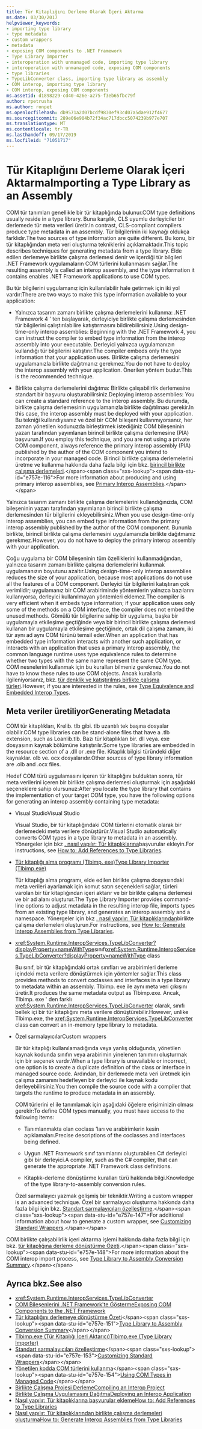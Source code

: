 ```yaml
---
title: Tür Kitaplığını Derleme Olarak İçeri Aktarma
ms.date: 03/30/2017
helpviewer_keywords:
- importing type library
- type metadata
- custom wrappers
- metadata
- exposing COM components to .NET Framework
- Type Library Importer
- interoperation with unmanaged code, importing type library
- interoperation with unmanaged code, exposing COM components
- type libraries
- TypeLibConverter class, importing type library as assembly
- COM interop, importing type library
- COM interop, exposing COM components
ms.assetid: d1898229-cd40-426e-a275-f3eb65fbc79f
author: rpetrusha
ms.author: ronpet
ms.openlocfilehash: db9571a2d07bcdf9830ef93cd07a5dae912f4677
ms.sourcegitcommit: 289e06e904b72f34ac717dbcc5074239b977e707
ms.translationtype: MT
ms.contentlocale: tr-TR
ms.lasthandoff: 09/17/2019
ms.locfileid: "71051717"
---
```

# <a name="importing-a-type-library-as-an-assembly"></a><span data-ttu-id="e757e-102">Tür Kitaplığını Derleme Olarak İçeri Aktarma</span><span class="sxs-lookup"><span data-stu-id="e757e-102">Importing a Type Library as an Assembly</span></span>

<span data-ttu-id="e757e-103">COM tür tanımları genellikle bir tür kitaplığında bulunur.</span><span class="sxs-lookup"><span data-stu-id="e757e-103">COM type definitions usually reside in a type library.</span></span> <span data-ttu-id="e757e-104">Buna karşılık, CLS uyumlu derleyiciler bir derlemede tür meta verileri üretir.</span><span class="sxs-lookup"><span data-stu-id="e757e-104">In contrast, CLS-compliant compilers produce type metadata in an assembly.</span></span> <span data-ttu-id="e757e-105">Tür bilgilerinin iki kaynağı oldukça farklıdır.</span><span class="sxs-lookup"><span data-stu-id="e757e-105">The two sources of type information are quite different.</span></span> <span data-ttu-id="e757e-106">Bu konu, bir tür kitaplığından meta veri oluşturma tekniklerini açıklamaktadır.</span><span class="sxs-lookup"><span data-stu-id="e757e-106">This topic describes techniques for generating metadata from a type library.</span></span> <span data-ttu-id="e757e-107">Elde edilen derlemeye birlikte çalışma derlemesi denir ve içerdiği tür bilgileri .NET Framework uygulamaların COM türlerini kullanmasını sağlar.</span><span class="sxs-lookup"><span data-stu-id="e757e-107">The resulting assembly is called an interop assembly, and the type information it contains enables .NET Framework applications to use COM types.</span></span>

<span data-ttu-id="e757e-108">Bu tür bilgilerini uygulamanız için kullanılabilir hale getirmek için iki yol vardır:</span><span class="sxs-lookup"><span data-stu-id="e757e-108">There are two ways to make this type information available to your application:</span></span>

- <span data-ttu-id="e757e-109">Yalnızca tasarım zamanı birlikte çalışma derlemelerini kullanma: .NET Framework 4 ' ten başlayarak, derleyiciye birlikte çalışma derlemesinden tür bilgilerini çalıştırılabilire katıştırmasını bildirebilirsiniz.</span><span class="sxs-lookup"><span data-stu-id="e757e-109">Using design-time-only interop assemblies: Beginning with the .NET Framework 4, you can instruct the compiler to embed type information from the interop assembly into your executable.</span></span> <span data-ttu-id="e757e-110">Derleyici yalnızca uygulamanızın kullandığı tür bilgilerini katıştırır.</span><span class="sxs-lookup"><span data-stu-id="e757e-110">The compiler embeds only the type information that your application uses.</span></span> <span data-ttu-id="e757e-111">Birlikte çalışma derlemesini uygulamanızla birlikte dağıtmanız gerekmez.</span><span class="sxs-lookup"><span data-stu-id="e757e-111">You do not have to deploy the interop assembly with your application.</span></span> <span data-ttu-id="e757e-112">Önerilen yöntem budur.</span><span class="sxs-lookup"><span data-stu-id="e757e-112">This is the recommended technique.</span></span>

- <span data-ttu-id="e757e-113">Birlikte çalışma derlemelerini dağıtma: Birlikte çalışabilirlik derlemesine standart bir başvuru oluşturabilirsiniz.</span><span class="sxs-lookup"><span data-stu-id="e757e-113">Deploying interop assemblies: You can create a standard reference to the interop assembly.</span></span> <span data-ttu-id="e757e-114">Bu durumda, birlikte çalışma derlemesinin uygulamanızla birlikte dağıtılması gerekir.</span><span class="sxs-lookup"><span data-stu-id="e757e-114">In this case, the interop assembly must be deployed with your application.</span></span> <span data-ttu-id="e757e-115">Bu tekniği kullandıysanız ve özel bir COM bileşeni kullanmıyorsanız, her zaman yönetilen kodunuzda birleştirmek istediğiniz COM bileşeninin yazarı tarafından yayımlanan birincil birlikte çalışma derlemesine (PIA) başvurun.</span><span class="sxs-lookup"><span data-stu-id="e757e-115">If you employ this technique, and you are not using a private COM component, always reference the primary interop assembly (PIA) published by the author of the COM component you intend to incorporate in your managed code.</span></span> <span data-ttu-id="e757e-116">Birincil birlikte çalışma derlemelerini üretme ve kullanma hakkında daha fazla bilgi için bkz. [birincil birlikte çalışma derlemeleri](https://docs.microsoft.com/previous-versions/dotnet/netframework-4.0/aax7sdch(v=vs.100)).</span><span class="sxs-lookup"><span data-stu-id="e757e-116">For more information about producing and using primary interop assemblies, see [Primary Interop Assemblies](https://docs.microsoft.com/previous-versions/dotnet/netframework-4.0/aax7sdch(v=vs.100)).</span></span>

<span data-ttu-id="e757e-117">Yalnızca tasarım zamanı birlikte çalışma derlemelerini kullandığınızda, COM bileşeninin yazarı tarafından yayımlanan birincil birlikte çalışma derlemesinden tür bilgilerini ekleyebilirsiniz.</span><span class="sxs-lookup"><span data-stu-id="e757e-117">When you use design-time-only interop assemblies, you can embed type information from the primary interop assembly published by the author of the COM component.</span></span> <span data-ttu-id="e757e-118">Bununla birlikte, birincil birlikte çalışma derlemesini uygulamanızla birlikte dağıtmanız gerekmez.</span><span class="sxs-lookup"><span data-stu-id="e757e-118">However, you do not have to deploy the primary interop assembly with your application.</span></span>

<span data-ttu-id="e757e-119">Çoğu uygulama bir COM bileşeninin tüm özelliklerini kullanmadığından, yalnızca tasarım zamanı birlikte çalışma derlemelerini kullanmak uygulamanızın boyutunu azaltır.</span><span class="sxs-lookup"><span data-stu-id="e757e-119">Using design-time-only interop assemblies reduces the size of your application, because most applications do not use all the features of a COM component.</span></span> <span data-ttu-id="e757e-120">Derleyici tür bilgilerini katıştıran çok verimlidir; uygulamanız bir COM arabiriminde yöntemlerin yalnızca bazılarını kullanıyorsa, derleyici kullanılmayan yöntemleri eklemez.</span><span class="sxs-lookup"><span data-stu-id="e757e-120">The compiler is very efficient when it embeds type information; if your application uses only some of the methods on a COM interface, the compiler does not embed the unused methods.</span></span> <span data-ttu-id="e757e-121">Gömülü tür bilgilerine sahip bir uygulama, başka bir uygulamayla etkileşime geçtiğinde veya bir birincil birlikte çalışma derlemesi kullanan bir uygulamayla etkileşime geçtiğinde, ortak dil çalışma zamanı, iki tür aynı ad aynı COM türünü temsil eder.</span><span class="sxs-lookup"><span data-stu-id="e757e-121">When an application that has embedded type information interacts with another such application, or interacts with an application that uses a primary interop assembly, the common language runtime uses type equivalence rules to determine whether two types with the same name represent the same COM type.</span></span> <span data-ttu-id="e757e-122">COM nesnelerini kullanmak için bu kuralları bilmeniz gerekmez.</span><span class="sxs-lookup"><span data-stu-id="e757e-122">You do not have to know these rules to use COM objects.</span></span> <span data-ttu-id="e757e-123">Ancak kurallarla ilgileniyorsanız, bkz. [tür denklik ve katıştırılmış birlikte çalışma türleri](type-equivalence-and-embedded-interop-types.md).</span><span class="sxs-lookup"><span data-stu-id="e757e-123">However, if you are interested in the rules, see [Type Equivalence and Embedded Interop Types](type-equivalence-and-embedded-interop-types.md).</span></span>

## <a name="generating-metadata"></a><span data-ttu-id="e757e-124">Meta veriler üretiliyor</span><span class="sxs-lookup"><span data-stu-id="e757e-124">Generating Metadata</span></span>

<span data-ttu-id="e757e-125">COM tür kitaplıkları, Krelib. tlb gibi. tlb uzantılı tek başına dosyalar olabilir.</span><span class="sxs-lookup"><span data-stu-id="e757e-125">COM type libraries can be stand-alone files that have a .tlb extension, such as Loanlib.tlb.</span></span> <span data-ttu-id="e757e-126">Bazı tür kitaplıkları bir. dll veya. exe dosyasının kaynak bölümüne katıştırılır.</span><span class="sxs-lookup"><span data-stu-id="e757e-126">Some type libraries are embedded in the resource section of a .dll or .exe file.</span></span> <span data-ttu-id="e757e-127">Kitaplık bilgisi türündeki diğer kaynaklar. olb ve. ocx dosyalarıdır.</span><span class="sxs-lookup"><span data-stu-id="e757e-127">Other sources of type library information are .olb and .ocx files.</span></span>

<span data-ttu-id="e757e-128">Hedef COM türü uygulamasını içeren tür kitaplığını bulduktan sonra, tür meta verilerini içeren bir birlikte çalışma derlemesi oluşturmak için aşağıdaki seçeneklere sahip olursunuz:</span><span class="sxs-lookup"><span data-stu-id="e757e-128">After you locate the type library that contains the implementation of your target COM type, you have the following options for generating an interop assembly containing type metadata:</span></span>

- <span data-ttu-id="e757e-129">Visual Studio</span><span class="sxs-lookup"><span data-stu-id="e757e-129">Visual Studio</span></span>

  <span data-ttu-id="e757e-130">Visual Studio, bir tür kitaplığındaki COM türlerini otomatik olarak bir derlemedeki meta verilere dönüştürür.</span><span class="sxs-lookup"><span data-stu-id="e757e-130">Visual Studio automatically converts COM types in a type library to metadata in an assembly.</span></span> <span data-ttu-id="e757e-131">Yönergeler için bkz [. nasıl yapılır: Tür kitaplıklarına](how-to-add-references-to-type-libraries.md)başvurular ekleyin.</span><span class="sxs-lookup"><span data-stu-id="e757e-131">For instructions, see [How to: Add References to Type Libraries](how-to-add-references-to-type-libraries.md).</span></span>

- [<span data-ttu-id="e757e-132">Tür kitaplığı alma programı (Tlbimp. exe)</span><span class="sxs-lookup"><span data-stu-id="e757e-132">Type Library Importer (Tlbimp.exe)</span></span>](../tools/tlbimp-exe-type-library-importer.md)

  <span data-ttu-id="e757e-133">Tür kitaplığı alma programı, elde edilen birlikte çalışma dosyasındaki meta verileri ayarlamak için komut satırı seçenekleri sağlar, türleri varolan bir tür kitaplığından içeri aktarır ve bir birlikte çalışma derlemesi ve bir ad alanı oluşturur.</span><span class="sxs-lookup"><span data-stu-id="e757e-133">The Type Library Importer provides command-line options to adjust metadata in the resulting interop file, imports types from an existing type library, and generates an interop assembly and a namespace.</span></span> <span data-ttu-id="e757e-134">Yönergeler için bkz [. nasıl yapılır: Tür kitaplıklarından](how-to-generate-interop-assemblies-from-type-libraries.md)birlikte çalışma derlemeleri oluşturun.</span><span class="sxs-lookup"><span data-stu-id="e757e-134">For instructions, see [How to: Generate Interop Assemblies from Type Libraries](how-to-generate-interop-assemblies-from-type-libraries.md).</span></span>

- <span data-ttu-id="e757e-135"><xref:System.Runtime.InteropServices.TypeLibConverter?displayProperty=nameWithType>sınıfı</span><span class="sxs-lookup"><span data-stu-id="e757e-135"><xref:System.Runtime.InteropServices.TypeLibConverter?displayProperty=nameWithType> class</span></span>

  <span data-ttu-id="e757e-136">Bu sınıf, bir tür kitaplığındaki ortak sınıfları ve arabirimleri derleme içindeki meta verilere dönüştürmek için yöntemler sağlar.</span><span class="sxs-lookup"><span data-stu-id="e757e-136">This class provides methods to convert coclasses and interfaces in a type library to metadata within an assembly.</span></span> <span data-ttu-id="e757e-137">Tlbimp. exe ile aynı meta veri çıkışını üretir.</span><span class="sxs-lookup"><span data-stu-id="e757e-137">It produces the same metadata output as Tlbimp.exe.</span></span> <span data-ttu-id="e757e-138">Ancak, Tlbimp. exe ' den farklı <xref:System.Runtime.InteropServices.TypeLibConverter> olarak, sınıfı bellek içi bir tür kitaplığını meta verilere dönüştürebilir.</span><span class="sxs-lookup"><span data-stu-id="e757e-138">However, unlike Tlbimp.exe, the <xref:System.Runtime.InteropServices.TypeLibConverter> class can convert an in-memory type library to metadata.</span></span>

- <span data-ttu-id="e757e-139">Özel sarmalayıcılar</span><span class="sxs-lookup"><span data-stu-id="e757e-139">Custom wrappers</span></span>

  <span data-ttu-id="e757e-140">Bir tür kitaplığı kullanılamadığında veya yanlış olduğunda, yönetilen kaynak kodunda sınıfın veya arabirimin yinelenen tanımını oluşturmak için bir seçenek vardır.</span><span class="sxs-lookup"><span data-stu-id="e757e-140">When a type library is unavailable or incorrect, one option is to create a duplicate definition of the class or interface in managed source code.</span></span> <span data-ttu-id="e757e-141">Ardından, bir derlemede meta veri üretmek için çalışma zamanını hedefleyen bir derleyici ile kaynak kodu derleyebilirsiniz.</span><span class="sxs-lookup"><span data-stu-id="e757e-141">You then compile the source code with a compiler that targets the runtime to produce metadata in an assembly.</span></span>

  <span data-ttu-id="e757e-142">COM türlerini el ile tanımlamak için aşağıdaki öğelere erişiminizin olması gerekir:</span><span class="sxs-lookup"><span data-stu-id="e757e-142">To define COM types manually, you must have access to the following items:</span></span>

  - <span data-ttu-id="e757e-143">Tanımlanmakta olan coclass 'ları ve arabirimlerin kesin açıklamaları.</span><span class="sxs-lookup"><span data-stu-id="e757e-143">Precise descriptions of the coclasses and interfaces being defined.</span></span>

  - <span data-ttu-id="e757e-144">Uygun .NET Framework sınıf tanımlarını oluşturabilen C# derleyici gibi bir derleyici.</span><span class="sxs-lookup"><span data-stu-id="e757e-144">A compiler, such as the C# compiler, that can generate the appropriate .NET Framework class definitions.</span></span>

  - <span data-ttu-id="e757e-145">Kitaplık-derleme dönüştürme kuralları türü hakkında bilgi.</span><span class="sxs-lookup"><span data-stu-id="e757e-145">Knowledge of the type library-to-assembly conversion rules.</span></span>

  <span data-ttu-id="e757e-146">Özel sarmalayıcı yazmak gelişmiş bir tekniktir.</span><span class="sxs-lookup"><span data-stu-id="e757e-146">Writing a custom wrapper is an advanced technique.</span></span> <span data-ttu-id="e757e-147">Özel bir sarmalayıcı oluşturma hakkında daha fazla bilgi için bkz. [Standart sarmalayıcıları özelleştirme](https://docs.microsoft.com/previous-versions/dotnet/netframework-4.0/h7hx9abd(v=vs.100)).</span><span class="sxs-lookup"><span data-stu-id="e757e-147">For additional information about how to generate a custom wrapper, see [Customizing Standard Wrappers](https://docs.microsoft.com/previous-versions/dotnet/netframework-4.0/h7hx9abd(v=vs.100)).</span></span>

 <span data-ttu-id="e757e-148">COM birlikte çalışabilirlik içeri aktarma işlemi hakkında daha fazla bilgi için bkz. [tür kitaplığına derleme dönüştürme Özeti](https://docs.microsoft.com/previous-versions/dotnet/netframework-4.0/k83zzh38(v=vs.100)).</span><span class="sxs-lookup"><span data-stu-id="e757e-148">For more information about the COM interop import process, see [Type Library to Assembly Conversion Summary](https://docs.microsoft.com/previous-versions/dotnet/netframework-4.0/k83zzh38(v=vs.100)).</span></span>

## <a name="see-also"></a><span data-ttu-id="e757e-149">Ayrıca bkz.</span><span class="sxs-lookup"><span data-stu-id="e757e-149">See also</span></span>

- <xref:System.Runtime.InteropServices.TypeLibConverter>
- [<span data-ttu-id="e757e-150">COM Bileşenlerini .NET Framework'te Gösterme</span><span class="sxs-lookup"><span data-stu-id="e757e-150">Exposing COM Components to the .NET Framework</span></span>](exposing-com-components.md)
- <span data-ttu-id="e757e-151">[Tür kitaplığını derlemeye dönüştürme Özeti](https://docs.microsoft.com/previous-versions/dotnet/netframework-4.0/k83zzh38(v=vs.100))</span><span class="sxs-lookup"><span data-stu-id="e757e-151">[Type Library to Assembly Conversion Summary](https://docs.microsoft.com/previous-versions/dotnet/netframework-4.0/k83zzh38(v=vs.100))</span></span>
- [<span data-ttu-id="e757e-152">Tlbimp.exe (Tür Kitaplığı İçeri Aktarıcı)</span><span class="sxs-lookup"><span data-stu-id="e757e-152">Tlbimp.exe (Type Library Importer)</span></span>](../tools/tlbimp-exe-type-library-importer.md)
- <span data-ttu-id="e757e-153">[Standart sarmalayıcıları özelleştirme](https://docs.microsoft.com/previous-versions/dotnet/netframework-4.0/h7hx9abd(v=vs.100))</span><span class="sxs-lookup"><span data-stu-id="e757e-153">[Customizing Standard Wrappers](https://docs.microsoft.com/previous-versions/dotnet/netframework-4.0/h7hx9abd(v=vs.100))</span></span>
- <span data-ttu-id="e757e-154">[Yönetilen kodda COM türlerini kullanma](https://docs.microsoft.com/previous-versions/dotnet/netframework-4.0/3y76b69k(v=vs.100))</span><span class="sxs-lookup"><span data-stu-id="e757e-154">[Using COM Types in Managed Code](https://docs.microsoft.com/previous-versions/dotnet/netframework-4.0/3y76b69k(v=vs.100))</span></span>
- [<span data-ttu-id="e757e-155">Birlikte Çalışma Projesi Derleme</span><span class="sxs-lookup"><span data-stu-id="e757e-155">Compiling an Interop Project</span></span>](compiling-an-interop-project.md)
- [<span data-ttu-id="e757e-156">Birlikte Çalışma Uygulamasını Dağıtma</span><span class="sxs-lookup"><span data-stu-id="e757e-156">Deploying an Interop Application</span></span>](deploying-an-interop-application.md)
- [<span data-ttu-id="e757e-157">Nasıl yapılır: Tür kitaplıklarına başvurular ekleme</span><span class="sxs-lookup"><span data-stu-id="e757e-157">How to: Add References to Type Libraries</span></span>](how-to-add-references-to-type-libraries.md)
- [<span data-ttu-id="e757e-158">Nasıl yapılır: Tür kitaplıklarından birlikte çalışma derlemeleri oluşturma</span><span class="sxs-lookup"><span data-stu-id="e757e-158">How to: Generate Interop Assemblies from Type Libraries</span></span>](how-to-generate-interop-assemblies-from-type-libraries.md)
